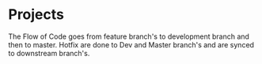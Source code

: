 # Projects
The Flow of Code goes from feature branch's to development branch and then to master. Hotfix are done to Dev and Master branch's and are synced to downstream branch's.
